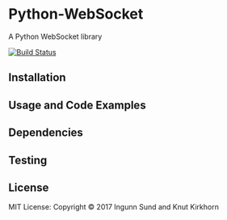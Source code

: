 # Python-WebSocket

A Python WebSocket library

[![Build Status](https://api.travis-ci.com/ingunnsund/Python-WebSocket.svg?token=ZxxpdBJahNzv1GsguPxE&branch=master)](https://travis-ci.com/ingunnsund/Python-WebSocket)


## Installation

## Usage and Code Examples

## Dependencies

## Testing

## License 
MIT License: Copyright :copyright: 2017 Ingunn Sund and Knut Kirkhorn
